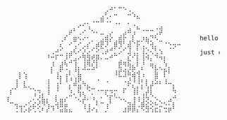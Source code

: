 <pre>

  ⠀⠀⠀⠀⠀⠀⠀⠀⠀⠀⠀⠀⠀⠀⠀⠀⠀⠀⠀⠀⠀⠀⡠⠚⠁⠉⠑⠠⡀⠀⠀⠀⠀⠀⠀⠀⠀⠀⠀
  ⠀⠀⠀⠀⠀⠀⠀⠀⠀⠀⠀⠀⠀⠀⠀⠀⠀⠀⠀⠀⠀⣴⠡⠂⠉⠀⠀⠉⠘⠦⠀⠀⠀⠀⠀⠀⠀⠀⠀
  ⠀⠀⠀⠀⠀⠀⠀⠀⠀⠀⠀⠀⠀⠀⠀⠀⡠⠔⢂⠈⠉⠉⠈⠁⠐⠂⠀⠂⠠⡀⠀⠀⠀⠀⢀⠀⠀⠀⠀
  ⠀⠀⠀⠀⠀⠀⠀⠀⠀⠀⠀⠀⠀⠀⡴⠃⢀⠔⠈⠢⠄⣀⠀⡠⠀⠀⣠⠾⢠⠉⠐⠒⠒⢈⡽⠀⠀⠀⠀
  ⠀⠀⠀⠀⠀⠀⠀⠀⠀⠀⠀⠀⢀⠎⠀⣶⠢⠔⠂⡀⠀⣠⣾⡕⢀⣾⡗⢀⡇⣀⡰⣦⡙⠣⣀⠀⠀⠀⠀     hello world,
  ⠀⠀⠀⠀⠀⠀⠀⠀⠀⠀⠀⠀⢆⠀⠊⢠⠊⡠⡎⢀⡾⣟⠜⢀⡿⡹⢁⢾⠈⡗⢠⡈⢺⡄⠀⠈⢑⡲⠒     
  ⠀⠀⠀⠀⠀⠀⠀⠀⠀⢀⠠⣚⣁⢠⣴⠣⠊⣜⣔⢁⣊⠠⠞⢉⣄⠔⠁⢼⢠⡅⢸⢌⠢⣡⠱⠀⠀⠀⠀     just call me anggoro. or what ever you want.
  ⠀⠀⠀⠀⠀⠀⠀⠀⠀⠈⢉⠃⢀⡜⣡⢴⠊⢹⣽⢫⡟⠂⠒⠉⠀⣠⣀⡧⠁⡇⢸⠙⠆⠈⠙⡇⠀⠀⠀    
  ⠀⠀⠀⠀⠀⠀⠀⠀⠀⠀⡜⠀⣾⢙⠀⢸⡄⣸⣙⣣⠇⠀⠀⠀⠀⢯⢙⢻⣦⠃⡌⠀⠻⣆⢄⡘⡄⠀⠀   
  ⠀⠀⠀⡆⢢⠀⠀⠀⠀⠀⠃⢰⡁⢠⠇⠈⣧⠀⠀⠀⠀⠀⠀⠀⠸⣏⣹⠷⣵⢺⢠⠀⠀⣷⠀⡏⠃⠀⠀             
  ⠀⠀⢰⠁⡌⠀⠀⠀⠀⢰⠀⢈⡇⠸⠘⣸⠟⣄⠀⠀⠐⠀⠠⠀⠀⠀⠠⣜⠸⢸⠆⡆⢠⣫⡄⢰⣀⠀⠀
  ⠀⡠⠜⠀⠓⠢⢄⣀⠀⢸⠀⢸⠀⠀⢇⠉⡿⠈⢗⠤⢀⣀⣀⣀⣀⠀⡤⠁⢣⡆⠇⢱⡏⠀⠀⠀⠀⣇⠀
  ⢀⠃⠀⠀⠀⠀⠰⢨⡆⠘⠀⡄⠀⢀⠬⢂⠹⢣⠀⢂⠀⡀⠣⡬⢆⡀⠁⠀⢘⢃⢰⣏⠣⡀⠀⠀⠀⣨⠀
  ⠘⠤⣀⠀⢀⠔⡡⡱⢿⢇⠀⣣⣿⣃⠀⠀⠑⢏⢁⠈⡆⠤⢀⠇⠀⠈⠑⢤⣸⠘⣼⡪⡢⣌⠢⢄⡚⡄⠀
  ⠀⠀⢘⢹⡡⡮⢋⢊⠆⡜⠹⠘⣭⣯⣄⠀⠀⠘⣸⠔⡄⠀⡘⠀⠀⠀⣰⡿⡿⡌⠫⣻⢪⣖⡍⢒⡶⠃⠀

</pre>
